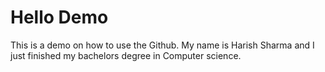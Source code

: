 # Hello Demo

This is a demo on how to use the Github. My name is Harish Sharma and I just finished my bachelors degree in Computer science. 
